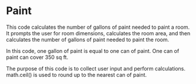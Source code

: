 # Paint

This code calculates the number of gallons of paint needed to paint a room. 
It prompts the user for room dimensions, calculates the room area, and then calculates the number of gallons of paint needed to paint the room.

In this code, one gallon of paint is equal to one can of paint. One can of paint can cover 350 sq ft.

The purpose of this code is to collect user input and perform calculations. 
math.ceil() is used to round up to the nearest can of paint.
